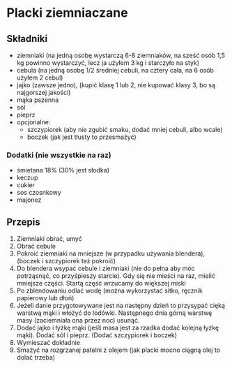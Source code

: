 # Placki ziemniaczane

## Składniki

* ziemniaki (na jedną osobę wystarczą 6-8 ziemniaków, na sześć osób 1,5 kg powinno wystarczyć, lecz ja użyłem 3 kg i starczyło na styk)
* cebula (na jedną osobę 1/2 średniej cebuli, na cztery cała, na 6 osób użyłem 2 cebul)
* jajko (zawsze jedno), (kupić klasę 1 lub 2, nie kupować klasy 3, bo są najgorszej jakości)
* mąka pszenna
* sól
* pieprz
* opcjonalne:
  * szczypiorek (aby nie zgubić smaku, dodać mniej cebuli, albo wcale)
  * boczek (jak jest tłusty to przesmażyć)

### Dodatki (nie wszystkie na raz)

 * śmietana 18% (30% jest słodka)
 * keczup
 * cukier
 * sos czosnkowy
 * majonez

## Przepis

1. Ziemniaki obrać, umyć
2. Obrać cebule
3. Pokroić ziemniaki na mniejsze (w przypadku używania blendera), (boczek i szczypiorek też pokroić)
4. Do blendera wsypać cebule i ziemniaki (nie do pełna aby móc potrząsnąć, co przyśpieszy starcie). Gdy się nie mieści na raz, mielić mniejsze części. Startą część wrzucamy do większej miski
5. Po zblendowaniu odlać wodę (można wykorzystać sitko, ręcznik papierowy lub dłoń)
6. Jeżeli danie przygotowywane jest na następny dzień to przysypać cięką warstwą mąki i włożyć do lodówki. Następnego dnia górną warstwę masy (zaciemniała ona przez noc) usunąć.
7. Dodać jajko i łyżkę mąki (jeśli masa jest za rzadka dodać kolejną łyżkę mąki). Dodać sól i pieprz. (Dodać szczypiorek i boczek)
8. Wymieszać dokładnie
9. Smażyć na rozgrzanej patelni z olejem (jak placki mocno ciągną olej to dolać trzeba)


